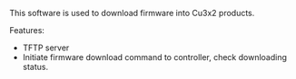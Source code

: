 This software is used to download firmware into Cu3x2 products.

Features:

- TFTP server
- Initiate firmware download command to controller, check downloading status.

